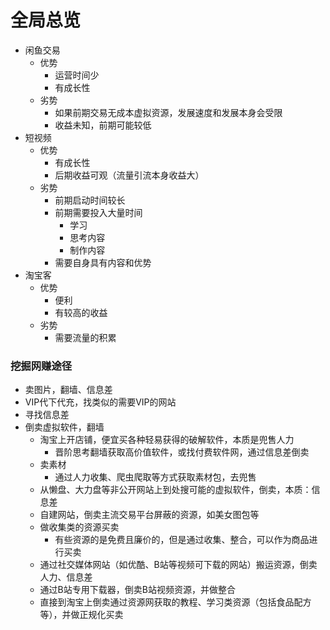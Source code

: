 # 全局总览
- 闲鱼交易
  - 优势
    - 运营时间少
    - 有成长性
  - 劣势
    - 如果前期交易无成本虚拟资源，发展速度和发展本身会受限
    - 收益未知，前期可能较低  
- 短视频
  - 优势
    - 有成长性 
    - 后期收益可观（流量引流本身收益大）
  - 劣势
    - 前期启动时间较长
    - 前期需要投入大量时间
      - 学习
      - 思考内容
      - 制作内容
    - 需要自身具有内容和优势
- 淘宝客
  - 优势
    - 便利
    - 有较高的收益
  - 劣势
    - 需要流量的积累

### 挖掘网赚途径
- 卖图片，翻墙、信息差
- VIP代下代充，找类似的需要VIP的网站
- 寻找信息差
- 倒卖虚拟软件，翻墙
  - 淘宝上开店铺，便宜买各种轻易获得的破解软件，本质是兜售人力
    - 晋阶思考翻墙获取高价值软件，或找付费软件网，通过信息差倒卖
  - 卖素材
    - 通过人力收集、爬虫爬取等方式获取素材包，去兜售
  - 从懒盘、大力盘等非公开网站上到处搜可能的虚拟软件，倒卖，本质：信息差
  - 自建网站，倒卖主流交易平台屏蔽的资源，如美女图包等
  - 做收集类的资源买卖
    - 有些资源的是免费且廉价的，但是通过收集、整合，可以作为商品进行买卖
  - 通过社交媒体网站（如优酷、B站等视频可下载的网站）搬运资源，倒卖人力、信息差 
  - 通过B站专用下载器，倒卖B站视频资源，并做整合
  - 直接到淘宝上倒卖通过资源网获取的教程、学习类资源（包括食品配方等），并做正规化买卖






